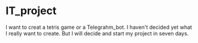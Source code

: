 # IT_project
I want to creat a tetris game or a Telegrahm_bot. I haven't decided yet what I really want to create. But I will decide and start my project in seven days.
